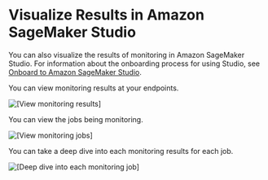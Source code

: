 # Visualize Results in Amazon SageMaker Studio<a name="model-monitor-interpreting-visualize-results"></a>

You can also visualize the results of monitoring in Amazon SageMaker Studio\. For information about the onboarding process for using Studio, see [Onboard to Amazon SageMaker Studio](gs-studio-onboard.md)\. 

You can view monitoring results at your endpoints\.

![\[View monitoring results\]](http://docs.aws.amazon.com/sagemaker/latest/dg/images/model-monitor-visualization-1-view-results.png)

You can view the jobs being monitoring\.

![\[View monitoring jobs\]](http://docs.aws.amazon.com/sagemaker/latest/dg/images/model-monitor-visualization-2-view-jobs.png)

You can take a deep dive into each monitoring results for each job\.

![\[Deep dive into each monitoring job\]](http://docs.aws.amazon.com/sagemaker/latest/dg/images/model-monitor-visualization-3-dive-into-job.png)